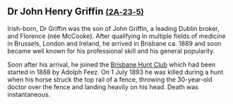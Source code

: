 ## Dr John Henry Griffin <small>[(2A‑23‑5)](https://brisbane.discovereverafter.com/profile/31703476 "Go to Memorial Information" )</small>

Irish-born, Dr Griffin was the son of John Griffin, a leading Dublin broker, and Florence (née McCooke). After qualifying in multiple fields of medicine in Brussels, London and Ireland, he arrived in Brisbane ca. 1889 and soon became well known for his professional skill and his general popularity. 

Soon after his arrival, he joined the [Brisbane Hunt Club](https://www.slq.qld.gov.au/blog/brisbane-hunt-club) which had been started in 1888 by Adolph Feez. On 1 July 1893 he was killed during a hunt when his horse struck the top rail of a fence, throwing the 30-year-old doctor over the fence and landing heavily on his head. Death was instantaneous.
